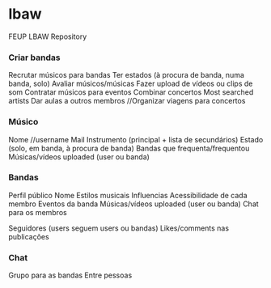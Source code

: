 # lbaw
FEUP LBAW Repository

### Criar bandas
Recrutar músicos para bandas
Ter estados (à procura de banda, numa banda, solo)
Avaliar músicos/músicas
Fazer upload de vídeos ou clips de som
Contratar músicos para eventos
Combinar concertos
Most searched artists
Dar aulas a outros membros
//Organizar viagens para concertos

### Músico
Nome
//username
Mail
Instrumento (principal + lista de secundários)
Estado (solo, em banda, à procura de banda)
Bandas que frequenta/frequentou
Músicas/vídeos uploaded (user ou banda)

### Bandas
Perfil público
Nome
Estilos musicais
Influencias
Acessibilidade de cada membro
Eventos da banda
Músicas/vídeos uploaded (user ou banda)
Chat para os membros

Seguidores (users seguem users ou bandas)
Likes/comments nas publicações

### Chat
Grupo para as bandas
Entre pessoas
